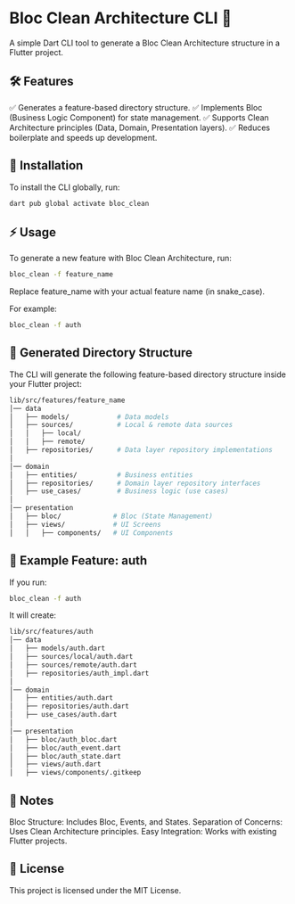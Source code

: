 # Bloc Clean Architecture CLI 🚀

A simple Dart CLI tool to generate a Bloc Clean Architecture structure in a Flutter project.

## 🛠 Features

✅ Generates a feature-based directory structure.
✅ Implements Bloc (Business Logic Component) for state management.
✅ Supports Clean Architecture principles (Data, Domain, Presentation layers).
✅ Reduces boilerplate and speeds up development.

## 🚀 Installation

To install the CLI globally, run:

```sh
dart pub global activate bloc_clean
```

## ⚡ Usage

To generate a new feature with Bloc Clean Architecture, run:

```sh
bloc_clean -f feature_name
```

Replace feature_name with your actual feature name (in snake_case).

For example:

```sh
bloc_clean -f auth
```

## 📂 Generated Directory Structure

The CLI will generate the following feature-based directory structure inside your Flutter project:

```sh
lib/src/features/feature_name
│── data
│   ├── models/            # Data models
│   ├── sources/           # Local & remote data sources
│   │   ├── local/
│   │   ├── remote/
│   ├── repositories/      # Data layer repository implementations
│
│── domain
│   ├── entities/          # Business entities
│   ├── repositories/      # Domain layer repository interfaces
│   ├── use_cases/         # Business logic (use cases)
│
│── presentation
│   ├── bloc/             # Bloc (State Management)
│   ├── views/            # UI Screens
│   │   ├── components/   # UI Components
```

## 📖 Example Feature: auth

If you run:

```sh
bloc_clean -f auth
```

It will create:

```sh
lib/src/features/auth
│── data
│   ├── models/auth.dart
│   ├── sources/local/auth.dart
│   ├── sources/remote/auth.dart
│   ├── repositories/auth_impl.dart
│
│── domain
│   ├── entities/auth.dart
│   ├── repositories/auth.dart
│   ├── use_cases/auth.dart
│
│── presentation
│   ├── bloc/auth_bloc.dart
│   ├── bloc/auth_event.dart
│   ├── bloc/auth_state.dart
│   ├── views/auth.dart
│   ├── views/components/.gitkeep
```

## 📝 Notes

Bloc Structure: Includes Bloc, Events, and States.
Separation of Concerns: Uses Clean Architecture principles.
Easy Integration: Works with existing Flutter projects.

## 📄 License

This project is licensed under the MIT License.
